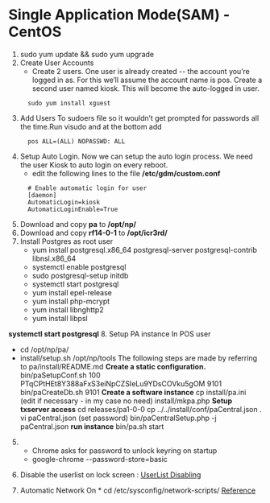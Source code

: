 # Single Application Mode(SAM) - CentOS

1. sudo yum update && sudo yum upgrade
2. Create User Accounts
   * Create 2 users. One user is already created -- the account you’re logged in as. For this we’ll assume the account name is pos. Create a second user named kiosk. This will become the auto-logged in user.
   ~~~
     sudo yum install xguest
3. Add Users To sudoers file so it wouldn’t get prompted for passwords all the time.Run visudo and at the bottom add
    ~~~
      pos ALL=(ALL) NOPASSWD: ALL
4. Setup Auto Login. Now we can setup the auto login process. We need the user Kiosk to auto login on every reboot. 
   * edit the following lines to the file __/etc/gdm/custom.conf__
    ~~~~~ 
      # Enable automatic login for user
      [daemon]
      AutomaticLogin=kiosk
      AutomaticLoginEnable=True
    ~~~~~ 
5. Download and copy  __pa__ to __/opt/np/__
6. Download and copy  __rf14-0-1__ to __/opt/icr3rd/__
7. Install Postgres as root user
   * yum install postgresql.x86_64  postgresql-server postgresql-contrib  libnsl.x86_64
   * systemctl enable postgresql
   * sudo postgresql-setup initdb
   * systemctl start postgresql
   * yum install epel-release
   * yum install php-mcrypt
   * yum install libnghttp2
   * yum install libpsl
   
__systemctl start postgresql__
8. Setup PA instance In POS user
   * cd /opt/np/pa/
   * install/setup.sh /opt/np/tools
    The following steps are made by referring to pa/install/README.md
    __Create a static configuration.__
    bin/paSetupConf.sh 100 PTqCPtHEt8Y388aFxS3eiNpCZSIeLu9YDsCOVku5gOM 9101
    bin/paCreateDb.sh 9101
    __Create a software instance__
    cp install/pa.ini
    (edit if necessary - in my case no need)
    install/mkpa.php
    __Setup txserver access__
    cd releases/pa1-0-0
    cp ../../install/conf/paCentral.json .
    vi paCentral.json                (set password)
    bin/paCentralSetup.php -j paCentral.json
    __run instance__
    bin/pa.sh start
    
5. * Chrome asks for password to unlock keyring on startup
   * google-chrome --password-store=basic
6. Disable the userlist on lock screen : [UserList Disabling](https://help.gnome.org/admin/system-admin-guide/stable/login-userlist-disable.html.en)

8. Automatic Network On 
        * cd /etc/sysconfig/network-scripts/ [Reference](https://wiki.centos.org/FAQ/CentOS7) 
        

     

